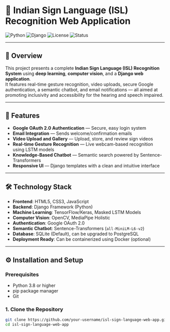 # 🤟 Indian Sign Language (ISL) Recognition Web Application

![Python](https://img.shields.io/badge/Python-3.8%2B-blue.svg)
![Django](https://img.shields.io/badge/Django-4.x-green.svg)
![License](https://img.shields.io/badge/License-MIT-yellow.svg)
![Status](https://img.shields.io/badge/Status-Active-brightgreen.svg)

---

## 📖 Overview

This project presents a complete **Indian Sign Language (ISL) Recognition System** using **deep learning**, **computer vision**, and a **Django web application**.  
It features real-time gesture recognition, video uploads, secure Google authentication, a semantic chatbot, and email notifications — all aimed at promoting inclusivity and accessibility for the hearing and speech impaired.

---

## 🚀 Features

- **Google OAuth 2.0 Authentication** — Secure, easy login system
- **Email Integration** — Sends welcome/confirmation emails
- **Video Upload and Gallery** — Upload, store, and review sign videos
- **Real-time Gesture Recognition** — Live webcam-based recognition using LSTM models
- **Knowledge-Based Chatbot** — Semantic search powered by Sentence-Transformers
- **Responsive UI** — Django templates with a clean and intuitive interface

---

## 🛠️ Technology Stack

- **Frontend**: HTML5, CSS3, JavaScript
- **Backend**: Django Framework (Python)
- **Machine Learning**: TensorFlow/Keras, Masked LSTM Models
- **Computer Vision**: OpenCV, MediaPipe Holistic
- **Authentication**: Google OAuth 2.0
- **Semantic Chatbot**: Sentence-Transformers (`all-MiniLM-L6-v2`)
- **Database**: SQLite (Default), can be upgraded to PostgreSQL
- **Deployment Ready**: Can be containerized using Docker (optional)

---


## ⚙️ Installation and Setup

### Prerequisites
- Python 3.8 or higher
- pip package manager
- Git

### 1. Clone the Repository
```bash
git clone https://github.com/your-username/isl-sign-language-web-app.git
cd isl-sign-language-web-app

